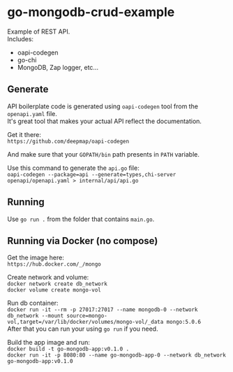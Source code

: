 # go-mongodb-crud-example
Example of REST API.  
Includes:  
- oapi-codegen
- go-chi
- MongoDB, Zap logger, etc...

## Generate

API boilerplate code is generated using `oapi-codegen` tool from the `openapi.yaml` file.  
It's great tool that makes your actual API reflect the documentation.  

Get it there:  
`https://github.com/deepmap/oapi-codegen`  

And make sure that your `GOPATH/bin` path presents in `PATH` variable.  

Use this command to generate the `api.go` file:  
`oapi-codegen --package=api --generate=types,chi-server openapi/openapi.yaml > internal/api/api.go`  

## Running

Use `go run .` from the folder that contains `main.go`.

## Running via Docker (no compose)

Get the image here:  
`https://hub.docker.com/_/mongo`  

Create network and volume:  
`docker network create db_network`  
`docker volume create mongo-vol`  

Run db container:  
`docker run -it --rm -p 27017:27017 --name mongodb-0 --network db_network --mount source=mongo-vol,target=/var/lib/docker/volumes/mongo-vol/_data mongo:5.0.6`  
After that you can run your using `go run` if you need.

Build the app image and run:  
`docker build -t go-mongodb-app:v0.1.0 .`  
`docker run -it -p 8080:80 --name go-mongodb-app-0 --network db_network go-mongodb-app:v0.1.0`